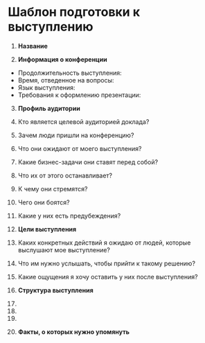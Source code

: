 # Шаблон подготовки к выступлению

1. **Название**

2. **Информация о конференции**

  - Продолжительность выступления:
  - Время, отведенное на вопросы:
  - Язык выступления:
  - Требования к оформлению презентации: 

3. **Профиль аудитории**
  1. Кто является целевой аудиторией доклада?
  2. Зачем люди пришли на конференцию?
  3. Что они ожидают от моего выступления?
  4. Какие бизнес-задачи они ставят перед собой?
  5. Что их от этого останавливает?
  6. К чему они стремятся?
  7. Чего они боятся?
  8. Какие у них есть предубеждения?

4. **Цели выступления**
  1. Каких конкретных действий я ожидаю от людей, которые выслушают мое выступление?
  2. Что им нужно услышать, чтобы прийти к такому решению?
  3. Какие ощущения я хочу оставить у них после выступления?

5. **Структура выступления**
  1. 
  2. 
  3. 

6. **Факты, о которых нужно упомянуть**